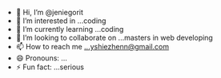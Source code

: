 - 👋 Hi, I’m @jeniegorit
- 👀 I’m interested in ...coding
- 🌱 I’m currently learning ...coding
- 💞️ I’m looking to collaborate on ...masters in web developing
- 📫 How to reach me ...yshiezhenn@gmail.com
- 😄 Pronouns: ...
- ⚡ Fun fact: ...serious

<!---
jeniegorit/jeniegorit is a ✨ special ✨ repository because its `README.md` (this file) appears on your GitHub profile.
You can click the Preview link to take a look at your changes.
--->
